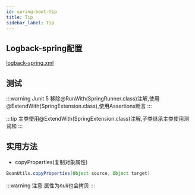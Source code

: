 ```yaml
---
id: spring-boot-tip
title: Tip
sidebar_label: Tip
---
```


## Logback-spring配置

[logback-spring.xml](./logback-spring.xml)

## 测试

:::warning
Junit 5 移除@RunWith(SpringRunner.class)注解,使用@ExtendWith(SpringExtension.class),使用Assertions断言
:::

:::tip
主类使用@ExtendWith(SpringExtension.class)注解,子类继承主类使用测试和
:::

## 实用方法

- copyProperties(复制对象属性)

```java
BeanUtils.copyProperties(Object source, Object target)
```

:::warning
注意:属性为*null*也会拷贝
:::
